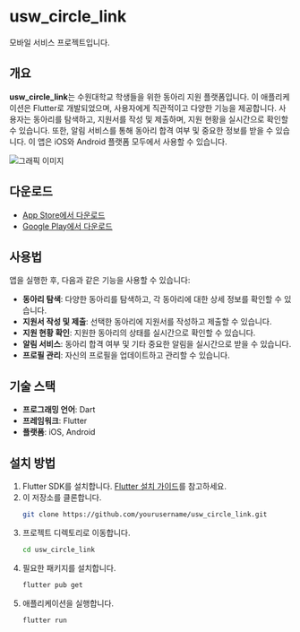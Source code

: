 # usw_circle_link

모바일 서비스 프로젝트입니다.

## 개요

**usw_circle_link**는 수원대학교 학생들을 위한 동아리 지원 플랫폼입니다. 이 애플리케이션은 Flutter로 개발되었으며, 사용자에게 직관적이고 다양한 기능을 제공합니다. 사용자는 동아리를 탐색하고, 지원서를 작성 및 제출하며, 지원 현황을 실시간으로 확인할 수 있습니다. 또한, 알림 서비스를 통해 동아리 합격 여부 및 중요한 정보를 받을 수 있습니다. 이 앱은 iOS와 Android 플랫폼 모두에서 사용할 수 있습니다.

![그래픽 이미지](https://drive.usercontent.google.com/download?id=1-iojj_uJPcmxzf8_Z4l79RbHfqV3rktl&export=view&authuser=0)

## 다운로드

- [App Store에서 다운로드](https://apps.apple.com/kr/app/%EB%8F%99%EA%B5%AC%EB%9D%BC%EB%AF%B8/id6692607046)
- [Google Play에서 다운로드](https://play.google.com/store/apps/details?id=com.usw.flag.temp.usw_circle_link)

## 사용법

앱을 실행한 후, 다음과 같은 기능을 사용할 수 있습니다:

- **동아리 탐색**: 다양한 동아리를 탐색하고, 각 동아리에 대한 상세 정보를 확인할 수 있습니다.
- **지원서 작성 및 제출**: 선택한 동아리에 지원서를 작성하고 제출할 수 있습니다.
- **지원 현황 확인**: 지원한 동아리의 상태를 실시간으로 확인할 수 있습니다.
- **알림 서비스**: 동아리 합격 여부 및 기타 중요한 알림을 실시간으로 받을 수 있습니다.
- **프로필 관리**: 자신의 프로필을 업데이트하고 관리할 수 있습니다.

## 기술 스택

- **프로그래밍 언어**: Dart
- **프레임워크**: Flutter
- **플랫폼**: iOS, Android

## 설치 방법

1. Flutter SDK를 설치합니다. [Flutter 설치 가이드](https://docs.flutter.dev/get-started/install)를 참고하세요.
2. 이 저장소를 클론합니다.
   ```bash
   git clone https://github.com/yourusername/usw_circle_link.git
   ```
3. 프로젝트 디렉토리로 이동합니다.
   ```bash
   cd usw_circle_link
   ```
4. 필요한 패키지를 설치합니다.
   ```bash
   flutter pub get
   ```
5. 애플리케이션을 실행합니다.
   ```bash
   flutter run
   ```
